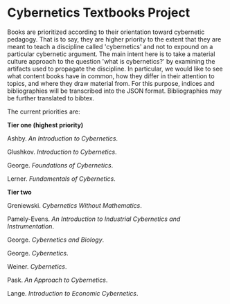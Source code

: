 # Cybernetics Textbooks Project
Books are prioritized according to their orientation toward cybernetic pedagogy. That is to say, they are higher priority to the extent that they are meant to teach a discipline called 'cybernetics' and not to expound on a particular cybernetic argument. The main intent here is to take a material culture approach to the question 'what is cybernetics?' by examining the artifacts used to propagate the discipline. In particular, we would like to see what content books have in common, how they differ in their attention to topics, and where they draw material from. For this purpose, indices and bibliographies will be transcribed into the JSON format. Bibliographies may be further translated to bibtex.

The current priorities are:

**Tier one (highest priority)**

Ashby. _An Introduction to Cybernetics_.

Glushkov. _Introduction to Cybernetics_.

George. _Foundations of Cybernetics_.

Lerner. _Fundamentals of Cybernetics_.


**Tier two**

Greniewski. _Cybernetics Without Mathematics_.

Pamely-Evens. _An Introduction to Industrial Cybernetics and Instrumentation_.

George. _Cybernetics and Biology_.

George. _Cybernetics_.

Weiner. _Cybernetics_.

Pask. _An Approach to Cybernetics_.

Lange. _Introduction to Economic Cybernetics_.
